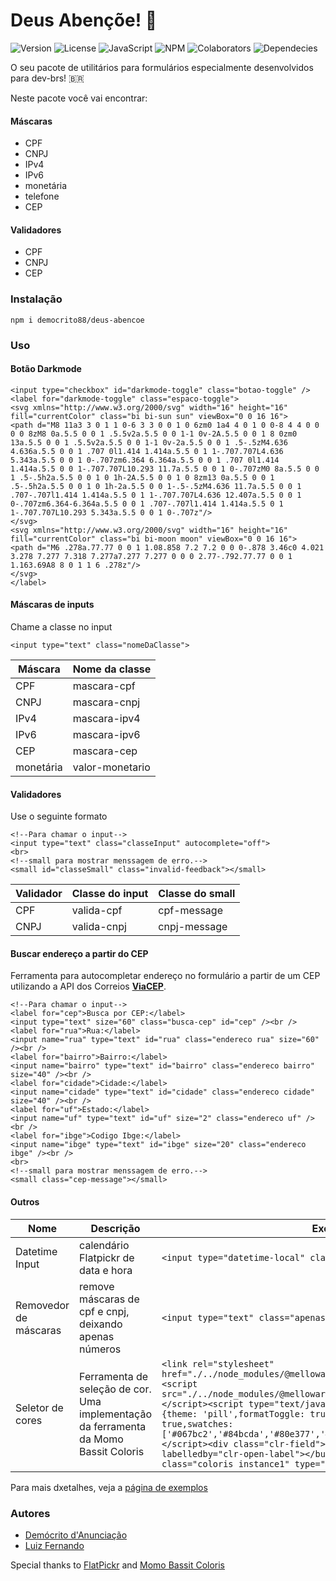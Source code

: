 # Deus Abençõe! 🙌

![Version](https://img.shields.io/badge/v1.0.0-%23d5a903.svg?style=for-the-badge)
![License](https://img.shields.io/badge/mit-%2335a439.svg?style=for-the-badge)
![JavaScript](https://img.shields.io/badge/javascript-%23323330.svg?style=for-the-badge&logo=javascript&logoColor=%23F7DF1E)
![NPM](https://img.shields.io/badge/NPM-%23CB3837.svg?style=for-the-badge&logo=npm&logoColor=white)
![Colaborators](https://img.shields.io/badge/colaborators-2-%23c93333.svg?style=for-the-badge)
![Dependecies](https://img.shields.io/badge/dependencies-1-%23d5a903.svg?style=for-the-badge)

O seu pacote de utilitários para formulários especialmente desenvolvidos para dev-brs! 🇧🇷


Neste pacote você vai encontrar:
#### Máscaras
- CPF
- CNPJ
- IPv4
- IPv6 
- monetária
- telefone
- CEP

#### Validadores
- CPF
- CNPJ
- CEP

### Instalação
```
npm i democrito88/deus-abencoe
```

### Uso


#### Botão Darkmode
```
<input type="checkbox" id="darkmode-toggle" class="botao-toggle" />
<label for="darkmode-toggle" class="espaco-toggle">
<svg xmlns="http://www.w3.org/2000/svg" width="16" height="16" fill="currentColor" class="bi bi-sun sun" viewBox="0 0 16 16">
<path d="M8 11a3 3 0 1 1 0-6 3 3 0 0 1 0 6zm0 1a4 4 0 1 0 0-8 4 4 0 0 0 0 8zM8 0a.5.5 0 0 1 .5.5v2a.5.5 0 0 1-1 0v-2A.5.5 0 0 1 8 0zm0 13a.5.5 0 0 1 .5.5v2a.5.5 0 0 1-1 0v-2a.5.5 0 0 1 .5-.5zM4.636 4.636a.5.5 0 0 1 .707 0l1.414 1.414a.5.5 0 1 1-.707.707L4.636 5.343a.5.5 0 0 1 0-.707zm6.364 6.364a.5.5 0 0 1 .707 0l1.414 1.414a.5.5 0 0 1-.707.707L10.293 11.7a.5.5 0 0 1 0-.707zM0 8a.5.5 0 0 1 .5-.5h2a.5.5 0 0 1 0 1h-2A.5.5 0 0 1 0 8zm13 0a.5.5 0 0 1 .5-.5h2a.5.5 0 0 1 0 1h-2a.5.5 0 0 1-.5-.5zM4.636 11.7a.5.5 0 0 1 .707-.707l1.414 1.414a.5.5 0 1 1-.707.707L4.636 12.407a.5.5 0 0 1 0-.707zm6.364-6.364a.5.5 0 0 1 .707-.707l1.414 1.414a.5.5 0 1 1-.707.707L10.293 5.343a.5.5 0 0 1 0-.707z"/>
</svg>
<svg xmlns="http://www.w3.org/2000/svg" width="16" height="16" fill="currentColor" class="bi bi-moon moon" viewBox="0 0 16 16">
<path d="M6 .278a.77.77 0 0 1 1.08.858 7.2 7.2 0 0 0-.878 3.46c0 4.021 3.278 7.277 7.318 7.277a7.277 7.277 0 0 0 2.77-.792.77.77 0 0 1 1.163.69A8 8 0 1 1 6 .278z"/>
</svg>
</label>
```

#### Máscaras de inputs

Chame a classe no input
```
<input type="text" class="nomeDaClasse">
```

|Máscara  |Nome da classe |
|---------|---------------|
|CPF      |mascara-cpf    |
|CNPJ     |mascara-cnpj   |
|IPv4     |mascara-ipv4   |
|IPv6     |mascara-ipv6   |
|CEP      |mascara-cep    |
|monetária|valor-monetario|

#### Validadores

Use o seguinte formato
```
<!--Para chamar o input-->
<input type="text" class="classeInput" autocomplete="off">
<br>
<!--small para mostrar menssagem de erro.-->
<small id="classeSmall" class="invalid-feedback"></small>
```

|Validador|Classe do input|Classe do small|
|---------|---------------|---------------|
|CPF      |valida-cpf     |cpf-message    |
|CNPJ     |valida-cnpj    |cnpj-message   |

#### Buscar endereço a partir do CEP
Ferramenta para autocompletar endereço no formulário a partir de um CEP utilizando a API dos Correios [__ViaCEP__](https://viacep.com.br/).

```
<!--Para chamar o input-->
<label for="cep">Busca por CEP:</label>
<input type="text" size="60" class="busca-cep" id="cep" /><br />
<label for="rua">Rua:</label>
<input name="rua" type="text" id="rua" class="endereco rua" size="60" /><br />
<label for="bairro">Bairro:</label>
<input name="bairro" type="text" id="bairro" class="endereco bairro" size="40" /><br />
<label for="cidade">Cidade:</label>
<input name="cidade" type="text" id="cidade" class="endereco cidade" size="40" /><br />
<label for="uf">Estado:</label>
<input name="uf" type="text" id="uf" size="2" class="endereco uf" /><br />
<label for="ibge">Codigo Ibge:</label>
<input name="ibge" type="text" id="ibge" size="20" class="endereco ibge" /><br />
<br>
<!--small para mostrar menssagem de erro.-->
<small class="cep-message"></small>
```

#### Outros

|Nome|Descrição|Exemplo|
|----|---------|-------|
|Datetime Input|calendário Flatpickr de data e hora| ```<input type="datetime-local" class="data-hora">```|
|Removedor de máscaras|remove máscaras de cpf e cnpj, deixando apenas números|```<input type="text" class="apenasNumeros">```|
|Seletor de cores|Ferramenta de seleção de cor. Uma implementação da ferramenta da Momo Bassit Coloris| ```<link rel="stylesheet" href="./../node_modules/@melloware/coloris/dist/coloris.min.css" /><script src="./../node_modules/@melloware/coloris/dist/esm/coloris.min.js"></script><script type="text/javascript">setInstance('.instance1', {theme: 'pill',formatToggle: true,closeButton: true,clearButton: true,swatches: ['#067bc2','#84bcda','#80e377','#ecc30b','#f37748','#d56062']});</script><div class="clr-field"><button type="button" aria-labelledby="clr-open-label"></button><input id="coloris" class="coloris instance1" type="text" data-coloris></div>```|

Para mais dxetalhes, veja a [página de exemplos](examples/index.html)

### Autores
- [Demócrito d'Anunciação](https://github.com/democrito88/)
- [Luiz Fernando](https://github.com/luizfernando1176/)

Special thanks to [FlatPickr](https://flatpickr.js.org) and [Momo Bassit Coloris](https://coloris.js.org/)